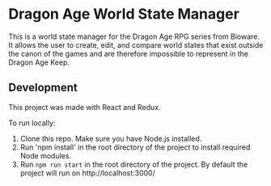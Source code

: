 # Dragon Age World State Manager
This is a world state manager for the Dragon Age RPG series from Bioware. It allows the user to create, edit, and compare world states that exist outside the canon of the games and are therefore impossible to represent in the Dragon Age Keep.

## Development
This project was made with React and Redux.

To run locally:
1. Clone this repo. Make sure you have Node.js installed.
2. Run 'npm install' in the root directory of the project to install required Node modules.
3. Run `npm run start` in the root directory of the project. By default the project will run on http://localhost:3000/
